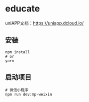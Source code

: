 # educate

uniAPP文档：https://uniapp.dcloud.io/

## 安装

```
npm install
# or
yarn 
```

## 启动项目
```
# 微信小程序
npm run dev:mp-weixin
```